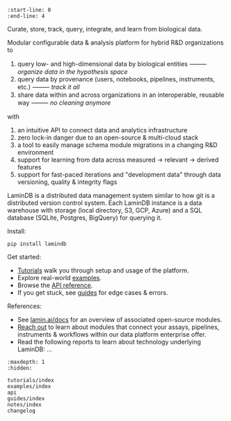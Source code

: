 ```{include} ../README.md
:start-line: 0
:end-line: 4
```

Curate, store, track, query, integrate, and learn from biological data.

Modular configurable data & analysis platform for hybrid R&D organizations to

<!-- Key features/functionality/capabilities -->

1. query low- and high-dimensional data by biological entities ⸻ _organize data in the hypothesis space_
2. query data by provenance (users, notebooks, pipelines, instruments, etc.) ⸻ _track it all_
3. share data within and across organizations in an interoperable, reusable way ⸻ _no cleaning anymore_

<!-- User experience -->

with

1. an intuitive API to connect data and analytics infrastructure
2. zero lock-in danger due to an open-source & multi-cloud stack
3. a tool to easily manage schema module migrations in a changing R&D environment
4. support for learning from data across measured → relevant → derived features
5. support for fast-paced iterations and "development data" through data versioning, quality & integrity flags

<!-- High-level technical specification -->

LaminDB is a distributed data management system similar to how git is a distributed version control system.
Each LaminDB instance is a data warehouse with storage (local directory, S3, GCP, Azure) and a SQL database (SQLite, Postgres, BigQuery) for querying it.

Install:

```
pip install lamindb
```

Get started:

- [Tutorials](tutorials/index) walk you through setup and usage of the platform.
- Explore real-world [examples](examples/index).
- Browse the [API reference](api).
- If you get stuck, see [guides](guides/index) for edge cases & errors.

References:

- See [lamin.ai/docs](https://lamin.ai/docs) for an overview of associated open-source modules.
- [Reach out](https://lamin.ai/contact) to learn about modules that connect your assays, pipelines, instruments & workflows within our data platform enterprise offer.
- Read the following reports to learn about technology underlying LaminDB: ...

```{toctree}
:maxdepth: 1
:hidden:

tutorials/index
examples/index
api
guides/index
notes/index
changelog
```
